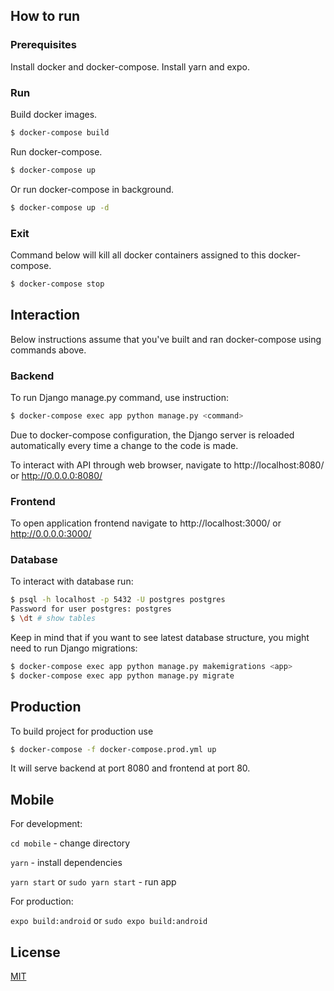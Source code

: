 ## How to run

### Prerequisites
Install docker and docker-compose.
Install yarn and expo.

### Run

Build docker images.
```bash
$ docker-compose build
```
Run docker-compose.

```bash
$ docker-compose up
```
Or run docker-compose in background.

```bash
$ docker-compose up -d
```

### Exit

Command below will kill all docker containers assigned to this docker-compose.

```bash
$ docker-compose stop
```

## Interaction

Below instructions assume that you've built and ran docker-compose using commands above.

### Backend

To run Django manage.py command, use instruction:

```bash
$ docker-compose exec app python manage.py <command>
```

Due to docker-compose configuration, the Django server is reloaded automatically every time a change to the code is made. 

To interact with API through web browser, navigate to http://localhost:8080/ or http://0.0.0.0:8080/


### Frontend

To open application frontend navigate to http://localhost:3000/ or http://0.0.0.0:3000/


### Database
To interact with database run:

```bash
$ psql -h localhost -p 5432 -U postgres postgres
Password for user postgres: postgres
$ \dt # show tables
```
Keep in mind that if you want to see latest database structure, you might need to run Django migrations:

```bash
$ docker-compose exec app python manage.py makemigrations <app>
$ docker-compose exec app python manage.py migrate
```

## Production

To build project for production use 
```bash
$ docker-compose -f docker-compose.prod.yml up
```
It will serve backend at port 8080 and frontend at port 80.


## Mobile

For development:

```cd mobile``` - change directory

```yarn``` - install dependencies

```yarn start``` or ```sudo yarn start``` - run app

For production:

```expo build:android``` or ```sudo expo build:android```

## License
[MIT](https://choosealicense.com/licenses/mit/)
